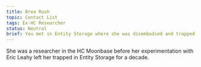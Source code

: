```yaml
---
title: Brea Rush
topic: Contact List
tags: Ex-HC Researcher
status: Neutral
brief: You met in Entity Storage where she was disembodied and trapped
---
```


She was a researcher in the HC Moonbase before her experimentation with Eric Leahy left her trapped in Entity Storage for a decade. 